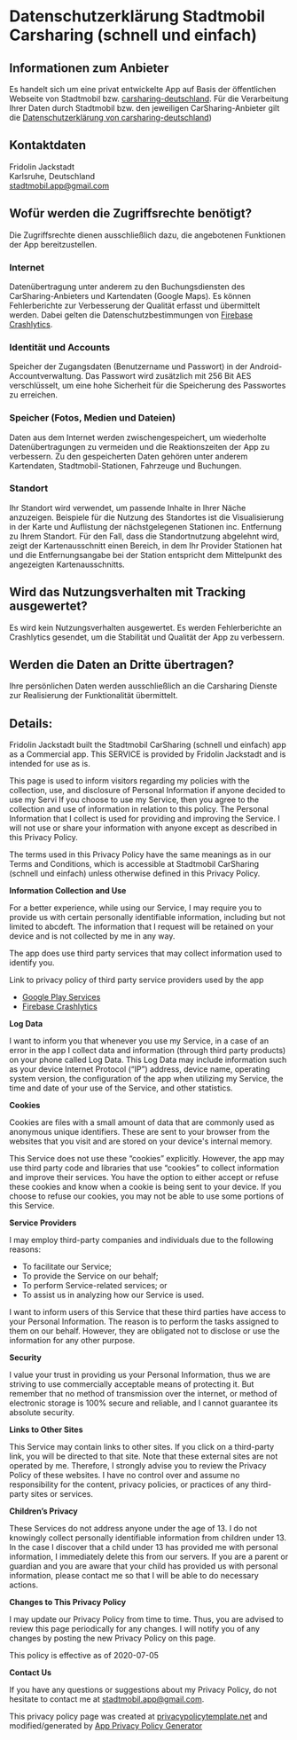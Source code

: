 # Datenschutzerklärung Stadtmobil Carsharing (schnell und einfach)

## Informationen zum Anbieter

Es handelt sich um eine privat entwickelte App auf Basis der öffentlichen Webseite von Stadtmobil bzw. 
[carsharing-deutschland](https://carsharing-deutschland.de). Für die Verarbeitung Ihrer Daten durch Stadtmobil bzw. den jeweiligen CarSharing-Anbieter gilt die [Datenschutzerklärung von carsharing-deutschland](https://carsharing-deutschland.de/#52.3725-9.7376-13-2/more/datenschutz))

## Kontaktdaten

Fridolin Jackstadt  
Karlsruhe, Deutschland  
stadtmobil.app@gmail.com

## Wofür werden die Zugriffsrechte benötigt?
Die Zugriffsrechte dienen ausschließlich dazu, die angebotenen Funktionen der App bereitzustellen.

### Internet
Datenübertragung unter anderem zu den Buchungsdiensten des CarSharing-Anbieters und Kartendaten (Google Maps). Es können Fehlerberichte zur Verbesserung der Qualität erfasst und übermittelt werden. Dabei gelten die Datenschutzbestimmungen von [Firebase Crashlytics](https://firebase.google.com/support/privacy/).

### Identität und Accounts
Speicher der Zugangsdaten (Benutzername und Passwort) in der Android-Accountverwaltung. Das Passwort wird zusätzlich mit 256 Bit AES verschlüsselt, um eine hohe Sicherheit für die Speicherung des Passwortes zu erreichen.

### Speicher (Fotos, Medien und Dateien)
Daten aus dem Internet werden zwischengespeichert, um wiederholte Datenübertragungen zu vermeiden und die Reaktionszeiten der App zu verbessern. Zu den gespeicherten Daten gehören unter anderem Kartendaten, Stadtmobil-Stationen, Fahrzeuge und Buchungen. 

### Standort
Ihr Standort wird verwendet, um passende Inhalte in Ihrer Näche anzuzeigen. Beispiele für die Nutzung des Standortes ist die Visualisierung in der Karte und Auflistung der nächstgelegenen Stationen inc. Entfernung zu Ihrem Standort. Für den Fall, dass die Standortnutzung abgelehnt wird, zeigt der Kartenausschnitt einen Bereich, in dem Ihr Provider Stationen hat und die Entfernungsangabe bei der Station entspricht dem Mittelpunkt des angezeigten Kartenausschnitts.

## Wird das Nutzungsverhalten mit Tracking ausgewertet?
Es wird kein Nutzungsverhalten ausgewertet. Es werden Fehlerberichte an Crashlytics gesendet, um die Stabilität und Qualität der App zu verbessern.

## Werden die Daten an Dritte übertragen?
Ihre persönlichen Daten werden ausschließlich an die Carsharing Dienste zur Realisierung der Funktionalität übermittelt.

## Details:

Fridolin Jackstadt built the Stadtmobil CarSharing (schnell und einfach) app as a Commercial app. This SERVICE is provided by Fridolin Jackstadt and is intended for use as is.

This page is used to inform visitors regarding my policies with the collection, use, and disclosure of Personal Information if anyone decided to use my Servi
If you choose to use my Service, then you agree to the collection and use of information in relation to this policy. The Personal Information that I collect is used for providing and improving the Service. I will not use or share your information with anyone except as described in this Privacy Policy.

The terms used in this Privacy Policy have the same meanings as in our Terms and Conditions, which is accessible at Stadtmobil CarSharing (schnell und einfach) unless otherwise defined in this Privacy Policy.

**Information Collection and Use**

For a better experience, while using our Service, I may require you to provide us with certain personally identifiable information, including but not limited to abcdeft. The information that I request will be retained on your device and is not collected by me in any way.

The app does use third party services that may collect information used to identify you.

Link to privacy policy of third party service providers used by the app

*   [Google Play Services](https://www.google.com/policies/privacy/)
*   [Firebase Crashlytics](https://firebase.google.com/support/privacy/)

**Log Data**

I want to inform you that whenever you use my Service, in a case of an error in the app I collect data and information (through third party products) on your phone called Log Data. This Log Data may include information such as your device Internet Protocol (“IP”) address, device name, operating system version, the configuration of the app when utilizing my Service, the time and date of your use of the Service, and other statistics.

**Cookies**

Cookies are files with a small amount of data that are commonly used as anonymous unique identifiers. These are sent to your browser from the websites that you visit and are stored on your device's internal memory.

This Service does not use these “cookies” explicitly. However, the app may use third party code and libraries that use “cookies” to collect information and improve their services. You have the option to either accept or refuse these cookies and know when a cookie is being sent to your device. If you choose to refuse our cookies, you may not be able to use some portions of this Service.

**Service Providers**

I may employ third-party companies and individuals due to the following reasons:

*   To facilitate our Service;
*   To provide the Service on our behalf;
*   To perform Service-related services; or
*   To assist us in analyzing how our Service is used.

I want to inform users of this Service that these third parties have access to your Personal Information. The reason is to perform the tasks assigned to them on our behalf. However, they are obligated not to disclose or use the information for any other purpose.

**Security**

I value your trust in providing us your Personal Information, thus we are striving to use commercially acceptable means of protecting it. But remember that no method of transmission over the internet, or method of electronic storage is 100% secure and reliable, and I cannot guarantee its absolute security.

**Links to Other Sites**

This Service may contain links to other sites. If you click on a third-party link, you will be directed to that site. Note that these external sites are not operated by me. Therefore, I strongly advise you to review the Privacy Policy of these websites. I have no control over and assume no responsibility for the content, privacy policies, or practices of any third-party sites or services.

**Children’s Privacy**

These Services do not address anyone under the age of 13. I do not knowingly collect personally identifiable information from children under 13\. In the case I discover that a child under 13 has provided me with personal information, I immediately delete this from our servers. If you are a parent or guardian and you are aware that your child has provided us with personal information, please contact me so that I will be able to do necessary actions.

**Changes to This Privacy Policy**

I may update our Privacy Policy from time to time. Thus, you are advised to review this page periodically for any changes. I will notify you of any changes by posting the new Privacy Policy on this page.

This policy is effective as of 2020-07-05

**Contact Us**

If you have any questions or suggestions about my Privacy Policy, do not hesitate to contact me at stadtmobil.app@gmail.com.

This privacy policy page was created at [privacypolicytemplate.net](https://privacypolicytemplate.net) and modified/generated by [App Privacy Policy Generator](https://app-privacy-policy-generator.firebaseapp.com/)
